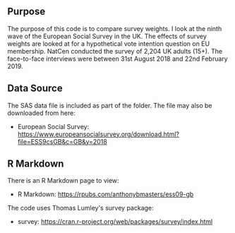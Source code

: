 ## Purpose
The purpose of this code is to compare survey weights. I look at the ninth wave of the European Social Survey in the UK.
The effects of survey weights are looked at for a hypothetical vote intention question on EU membership.
NatCen conducted the survey of 2,204 UK adults (15+). The face-to-face interviews were between 31st August 2018 and 22nd February 2019.

## Data Source
The SAS data file is included as part of the folder. The file may also be downloaded from here:
- European Social Survey: https://www.europeansocialsurvey.org/download.html?file=ESS9csGB&c=GB&y=2018

## R Markdown
There is an R Markdown page to view:
- R Markdown: https://rpubs.com/anthonybmasters/ess09-gb

The code uses Thomas Lumley's survey package:
- survey: https://cran.r-project.org/web/packages/survey/index.html
